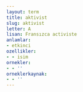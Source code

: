 ```yaml
---
layout: term
title: aktivist
slug: aktivist
letter: A
lisan: Fransızca activiste
anlamlar:
- etkinci
ozellikler:
- - isim
ornekler:
- - ''
orneklerkaynak:
- - ''
---
```

